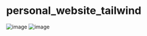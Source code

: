 ﻿# personal_website_tailwind
 
![image](https://github.com/user-attachments/assets/d7f5748d-7d94-4195-82c5-93c63c2f5c0f)
![image](https://github.com/user-attachments/assets/c474304a-2efa-4517-8636-b62cbc3faa36)


